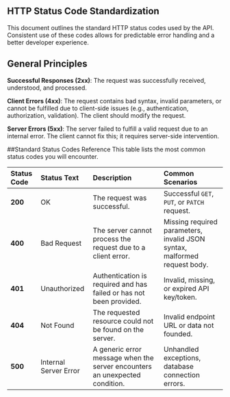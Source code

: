 ## HTTP Status Code Standardization
This document outlines the standard HTTP status codes used by the API. Consistent use of these codes allows for predictable error handling and a better developer experience.

## General Principles
**Successful Responses (2xx)**: The request was successfully received, understood, and processed.

**Client Errors (4xx)**: The request contains bad syntax, invalid parameters, or cannot be fulfilled due to client-side issues (e.g., authentication, authorization, validation). The client should modify the request.

**Server Errors (5xx)**: The server failed to fulfill a valid request due to an internal error. The client cannot fix this; it requires server-side intervention.

##Standard Status Codes Reference
This table lists the most common status codes you will encounter.

| Status Code | Status Text | Description | Common Scenarios |
| :---------- | :---------- | :---------- | :--------------- |
| **200** | OK | The request was successful. | Successful `GET`, `PUT`, or `PATCH` request. |
| **400** | Bad Request | The server cannot process the request due to a client error. | Missing required parameters, invalid JSON syntax, malformed request body. |
| **401** | Unauthorized | Authentication is required and has failed or has not been provided. | Invalid, missing, or expired API key/token. |
| **404** | Not Found | The requested resource could not be found on the server. | Invalid endpoint URL or data not founded. |
| **500** | Internal Server Error | A generic error message when the server encounters an unexpected condition. | Unhandled exceptions, database connection errors. |

